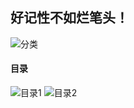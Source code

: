 ## 好记性不如烂笔头！

![分类](https://i.imgur.com/UMkHy5l.png)

#### 目录
![目录1](https://i.imgur.com/XJo8iQB.png)
![目录2](https://i.imgur.com/e42lnoc.png)
